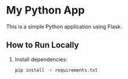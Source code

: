 # My Python App

This is a simple Python application using Flask.

## How to Run Locally

1. Install dependencies:
   ```bash
   pip install -r requirements.txt
